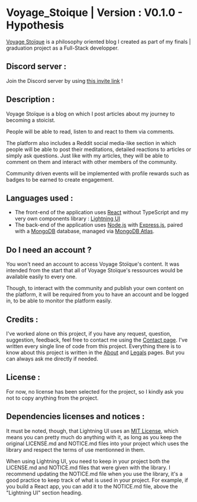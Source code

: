 # Voyage_Stoique | Version : V0.1.0 - Hypothesis

[Voyage Stoïque](https://github.com/CedricTheveneau/Voyage_Stoique/) is a philosophy oriented blog I created as part of my finals | graduation project as a Full-Stack developper.

## Discord server :

Join the Discord server by using [this invite link](https://discord.gg/URGXAVbPYj) !

## Description :

Voyage Stoïque is a blog on which I post articles about my journey to becoming a stoicist.

People will be able to read, listen to and react to them via comments.

The platform also includes a Reddit social media-like section in which people will be able to post their meditations, detailed reactions to articles or simply ask questions.
Just like with my articles, they will be able to comment on them and interact with other members of the community.

Community driven events will be implemented with profile rewards such as badges to be earned to create engagement.

## Languages used :

- The front-end of the application uses [React](https://fr.react.dev/) without TypeScript and my very own components library : [Lightning UI](https://cedrictheveneau.github.io/Lightning_UI/)
- The back-end of the application uses [Node.js](https://nodejs.org/en) with [Express.js](https://expressjs.com/), paired with a [MongoDB](https://www.mongodb.com/) database, managed via [MongoDB Atlas](https://www.mongodb.com/docs/atlas/).

## Do I need an account ?

You won't need an account to access Voyage Stoïque's content. It was intended from the start that all of Voyage Stoïque's ressources would be available easily to every one.

Though, to interact with the community and publish your own content on the platform, it will be required from you to have an account and be logged in, to be able to monitor the platform easily.

## Credits :

I've worked alone on this project, if you have any request, question, suggestion, feedback, feel free to contact me using the [Contact page](https://github.com/CedricTheveneau/Voyage_Stoique/Contact). I've written every single line of code from this project. Everything there is to know about this project is written in the [About](https://github.com/CedricTheveneau/Voyage_Stoique/About) and [Legals](https://github.com/CedricTheveneau/Voyage_Stoique/Legals) pages. But you can always ask me directly if needed.

## License :

For now, no license has been selected for the project, so I kindly ask you not to copy anything from the project.

## Dependencies licenses and notices :

It must be noted, though, that Lightning UI uses an [MIT License](./LICENSE.md), which means you can pretty much do anything with it, as long as you keep the original LICENSE.md and NOTICE.md files into your project which uses the library and respect the terms of use mentionned in them.

When using Lightning UI, you need to keep in your project both the LICENSE.md and NOTICE.md files that were given with the library. I recommend updating the NOTICE.md file when you use the library, it's a good practice to keep track of what is used in your project. For example, if you build a React app, you can add it to the NOTICE.md file, above the "Lightning UI" section heading.
